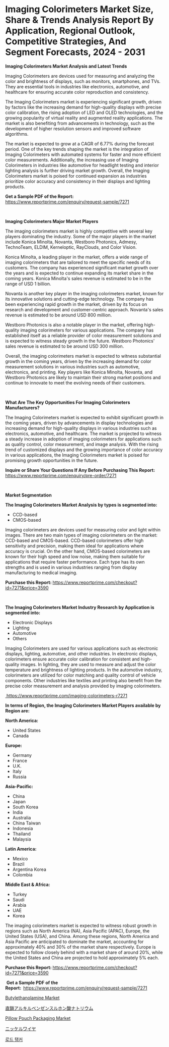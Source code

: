 <p><h1>Imaging Colorimeters Market Size, Share & Trends Analysis Report By Application, Regional Outlook, Competitive Strategies, And Segment Forecasts, 2024 - 2031</h1></p><p><strong>Imaging Colorimeters Market Analysis and Latest Trends</strong></p>
<p><p>Imaging Colorimeters are devices used for measuring and analyzing the color and brightness of displays, such as monitors, smartphones, and TVs. They are essential tools in industries like electronics, automotive, and healthcare for ensuring accurate color reproduction and consistency.</p><p>The Imaging Colorimeters market is experiencing significant growth, driven by factors like the increasing demand for high-quality displays with precise color calibration, the rising adoption of LED and OLED technologies, and the growing popularity of virtual reality and augmented reality applications. The market is also benefiting from advancements in technology, such as the development of higher resolution sensors and improved software algorithms.</p><p>The market is expected to grow at a CAGR of 6.77% during the forecast period. One of the key trends shaping the market is the integration of Imaging Colorimeters with automated systems for faster and more efficient color measurements. Additionally, the increasing use of Imaging Colorimeters in industries like automotive for headlight testing and interior lighting analysis is further driving market growth. Overall, the Imaging Colorimeters market is poised for continued expansion as industries prioritize color accuracy and consistency in their displays and lighting products.</p></p>
<p><strong>Get a Sample PDF of the Report:&nbsp;</strong> <a href="https://www.reportprime.com/enquiry/request-sample/7271">https://www.reportprime.com/enquiry/request-sample/7271</a></p>
<p>&nbsp;</p>
<p><strong>Imaging Colorimeters Major Market Players</strong></p>
<p><p>The imaging colorimeters market is highly competitive with several key players dominating the industry. Some of the major players in the market include Konica Minolta, Novanta, Westboro Photonics, Admesy, TechnoTeam, ELDIM, Kerneloptic, RayClouds, and Color Vision.</p><p>Konica Minolta, a leading player in the market, offers a wide range of imaging colorimeters that are tailored to meet the specific needs of its customers. The company has experienced significant market growth over the years and is expected to continue expanding its market share in the coming years. Konica Minolta's sales revenue is estimated to be in the range of USD 1 billion.</p><p>Novanta is another key player in the imaging colorimeters market, known for its innovative solutions and cutting-edge technology. The company has been experiencing rapid growth in the market, driven by its focus on research and development and customer-centric approach. Novanta's sales revenue is estimated to be around USD 800 million.</p><p>Westboro Photonics is also a notable player in the market, offering high-quality imaging colorimeters for various applications. The company has established itself as a reliable provider of color measurement solutions and is expected to witness steady growth in the future. Westboro Photonics' sales revenue is estimated to be around USD 300 million.</p><p>Overall, the imaging colorimeters market is expected to witness substantial growth in the coming years, driven by the increasing demand for color measurement solutions in various industries such as automotive, electronics, and printing. Key players like Konica Minolta, Novanta, and Westboro Photonics are likely to maintain their strong market positions and continue to innovate to meet the evolving needs of their customers.</p></p>
<p>&nbsp;</p>
<p><strong>What Are The Key Opportunities For Imaging Colorimeters Manufacturers?</strong></p>
<p><p>The Imaging Colorimeters market is expected to exhibit significant growth in the coming years, driven by advancements in display technologies and increasing demand for high-quality displays in various industries such as electronics, automotive, and healthcare. The market is projected to witness a steady increase in adoption of imaging colorimeters for applications such as quality control, color measurement, and image analysis. With the rising trend of customized displays and the growing importance of color accuracy in various applications, the Imaging Colorimeters market is poised for promising growth opportunities in the future.</p></p>
<p><strong>Inquire or Share Your Questions If Any Before Purchasing This Report:</strong> <a href="https://www.reportprime.com/enquiry/pre-order/7271">https://www.reportprime.com/enquiry/pre-order/7271</a></p>
<p>&nbsp;</p>
<p><strong>Market Segmentation</strong></p>
<p><strong>The Imaging Colorimeters Market Analysis by types is segmented into:</strong></p>
<p><ul><li>CCD-based</li><li>CMOS-based</li></ul></p>
<p><p>Imaging colorimeters are devices used for measuring color and light within images. There are two main types of imaging colorimeters on the market: CCD-based and CMOS-based. CCD-based colorimeters offer high sensitivity and precision, making them ideal for applications where accuracy is crucial. On the other hand, CMOS-based colorimeters are known for their high speed and low noise, making them suitable for applications that require faster performance. Each type has its own strengths and is used in various industries ranging from display manufacturing to medical imaging.</p></p>
<p><strong>Purchase this Report:&nbsp;</strong><a href="https://www.reportprime.com/checkout?id=7271&price=3590">https://www.reportprime.com/checkout?id=7271&price=3590</a></p>
<p>&nbsp;</p>
<p><strong>The Imaging Colorimeters Market Industry Research by Application is segmented into:</strong></p>
<p><ul><li>Electronic Displays</li><li>Lighting</li><li>Automotive</li><li>Others</li></ul></p>
<p><p>Imaging Colorimeters are used for various applications such as electronic displays, lighting, automotive, and other industries. In electronic displays, colorimeters ensure accurate color calibration for consistent and high-quality images. In lighting, they are used to measure and adjust the color temperature and brightness of lighting products. In the automotive industry, colorimeters are utilized for color matching and quality control of vehicle components. Other industries like textiles and printing also benefit from the precise color measurement and analysis provided by imaging colorimeters.</p></p>
<p><a href="https://www.reportprime.com/imaging-colorimeters-r7271">&nbsp;https://www.reportprime.com/imaging-colorimeters-r7271</a></p>
<p><strong>In terms of Region, the Imaging Colorimeters Market Players available by Region are:</strong></p>
<p>
    <p> <strong> North America: </strong>
        <ul>
            <li>United States</li>
            <li>Canada</li>
        </ul>
        </p> 
    <p> <strong> Europe: </strong>
        <ul>
            <li>Germany</li>
            <li>France</li>
            <li>U.K.</li>
            <li>Italy</li>
            <li>Russia</li>
        </ul>
        </p> 
    <p> <strong> Asia-Pacific: </strong>
        <ul>
            <li>China</li>
            <li>Japan</li>
            <li>South Korea</li>
            <li>India</li>
            <li>Australia</li>
            <li>China Taiwan</li>
            <li>Indonesia</li>
            <li>Thailand</li>
            <li>Malaysia</li>
        </ul>
        </p> 
    <p> <strong> Latin America: </strong>
        <ul>
            <li>Mexico</li>
            <li>Brazil</li>
            <li>Argentina Korea</li>
            <li>Colombia</li>
        </ul>
        </p> 
    <p> <strong> Middle East & Africa: </strong>
        <ul>
            <li>Turkey</li>
            <li>Saudi</li>
            <li>Arabia</li>
            <li>UAE</li>
            <li>Korea</li>
        </ul>
    </p>
    </p>
<p><p>The imaging colorimeters market is expected to witness robust growth in regions such as North America (NA), Asia Pacific (APAC), Europe, the United States (USA), and China. Among these regions, North America and Asia Pacific are anticipated to dominate the market, accounting for approximately 40% and 30% of the market share respectively. Europe is expected to follow closely behind with a market share of around 20%, while the United States and China are projected to hold approximately 5% each.</p></p>
<p><strong>Purchase this Report: </strong><a href="https://www.reportprime.com/checkout?id=7271&price=3590">https://www.reportprime.com/checkout?id=7271&price=3590</a></p>
<p>&nbsp;<strong>Get a Sample PDF of the Report:&nbsp;&nbsp;</strong><a href="https://www.reportprime.com/enquiry/request-sample/7271">https://www.reportprime.com/enquiry/request-sample/7271</a></p>
<p><strong></strong></p>
<p><p><a href="https://www.linkedin.com/pulse/butylethanolamine-market-dynamics-2024-2031-also-its-xwoyc?trackingId=JVBggpBuTWzD3Y1wQgZrvA%3D%3D">Butylethanolamine Market</a></p><p><a href="https://medium.com/@jordymiller39/%E3%82%BD%E3%83%BC%E3%83%87%E3%82%A3%E3%82%A6%E3%83%A0%E3%83%AA%E3%83%8B%E3%82%A2%E3%82%A2%E3%83%AB%E3%82%AD%E3%83%AB%E3%83%99%E3%83%B3%E3%82%BC%E3%83%B3%E3%82%B9%E3%83%AB%E3%83%9B%E3%83%B3%E9%85%B8%E3%83%8A%E3%83%88%E3%83%AA%E3%82%A6%E3%83%A0%E5%B8%82%E5%A0%B4-%E7%AB%B6%E4%BA%89%E5%88%86%E6%9E%90-%E5%B8%82%E5%A0%B4%E5%8B%95%E5%90%91-2031%E5%B9%B4%E3%81%BE%E3%81%A7%E3%81%AE%E4%BA%88%E6%B8%AC-138e65b27b89">直鎖アルキルベンゼンスルホン酸ナトリウム</a></p><p><a href="https://www.linkedin.com/pulse/pillow-pouch-packaging-market-size-global-industry-overview-ese3c?trackingId=it9SknPX4ym%2BxI44oSkx5g%3D%3D">Pillow Pouch Packaging Market</a></p><p><a href="https://medium.com/@mad.jake/%E3%83%8B%E3%83%83%E3%82%B1%E3%83%AB%E3%83%AF%E3%82%A4%E3%83%A4%E3%83%BC%E3%83%9E%E3%83%BC%E3%82%B1%E3%83%83%E3%83%88%E3%83%AC%E3%83%9D%E3%83%BC%E3%83%88%E3%81%AF-%E3%81%93%E3%81%AE%E5%B8%82%E5%A0%B4%E3%81%AE%E6%9C%80%E6%96%B0%E3%81%AE%E3%83%88%E3%83%AC%E3%83%B3%E3%83%89%E3%81%A8%E6%88%90%E9%95%B7%E3%81%AE%E6%A9%9F%E4%BC%9A%E3%82%92%E6%98%8E%E3%82%89%E3%81%8B%E3%81%AB%E3%81%97%E3%81%BE%E3%81%99-9039f52d641b">ニッケルワイヤ</a></p><p><a href="https://medium.com/@jordanilliamson678678_12326/%EB%8F%84%EB%A1%9C-%ED%83%B1%EC%BB%A4-%EC%8B%9C%EC%9E%A5-%EC%8B%9C%EC%9E%A5-%EC%A0%90%EC%9C%A0%EC%9C%A8-%EC%8B%9C%EC%9E%A5-%ED%8A%B8%EB%A0%8C%EB%93%9C-%EB%B0%8F-%EB%AF%B8%EB%9E%98-%EC%84%B1%EC%9E%A5-%ED%83%90%EC%83%89-ec743fcb4e92">로드 탱커</a></p></p>